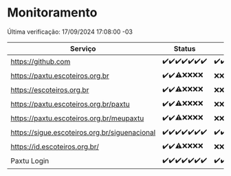 # Monitoramento

Última verificação: 17/09/2024 17:08:00 -03

|Serviço|Status|Últimas 24h|
|---|---|---|
|https://github.com|<span title="2024-09-10: OK=23">✔️</span><span title="2024-09-11: OK=23">✔️</span><span title="2024-09-12: OK=23">✔️</span><span title="2024-09-13: OK=23">✔️</span><span title="2024-09-14: OK=23">✔️</span><span title="2024-09-15: OK=23">✔️</span><span title="2024-09-16: OK=19">✔️</span>|<span title="16/09/2024 17:08:00 -03 : 200">✔️</span><span title="16/09/2024 18:07:00 -03 : 200">✔️</span><span title="16/09/2024 19:07:00 -03 : 200">✔️</span><span title="16/09/2024 20:07:00 -03 : 200">✔️</span><span title="16/09/2024 21:31:00 -03 : 200">✔️</span><span title="16/09/2024 22:42:00 -03 : 200">✔️</span><span title="16/09/2024 23:17:00 -03 : 200">✔️</span><span title="17/09/2024 00:08:00 -03 : 200">✔️</span><span title="17/09/2024 01:09:00 -03 : 200">✔️</span><span title="17/09/2024 02:09:00 -03 : 200">✔️</span><span title="17/09/2024 03:11:00 -03 : 200">✔️</span><span title="17/09/2024 04:06:00 -03 : 200">✔️</span><span title="17/09/2024 05:10:00 -03 : 200">✔️</span><span title="17/09/2024 06:08:00 -03 : 200">✔️</span><span title="17/09/2024 07:08:00 -03 : 200">✔️</span><span title="17/09/2024 08:07:00 -03 : 200">✔️</span><span title="17/09/2024 09:14:00 -03 : 200">✔️</span><span title="17/09/2024 10:16:00 -03 : 200">✔️</span><span title="17/09/2024 11:07:00 -03 : 200">✔️</span><span title="17/09/2024 12:08:00 -03 : 200">✔️</span><span title="17/09/2024 13:09:00 -03 : 200">✔️</span><span title="17/09/2024 14:07:00 -03 : 200">✔️</span><span title="17/09/2024 15:10:00 -03 : 200">✔️</span><span title="17/09/2024 16:05:00 -03 : 200">✔️</span><span title="17/09/2024 17:08:00 -03 : 200">✔️</span>|
|https://paxtu.escoteiros.org.br|<span title="2024-09-10: OK=23">✔️</span><span title="2024-09-11: OK=23">✔️</span><span title="2024-09-12: OK=19, Falhas=4">⚠️</span><span title="2024-09-13: Falhas=23">❌</span><span title="2024-09-14: Falhas=23">❌</span><span title="2024-09-15: Falhas=23">❌</span><span title="2024-09-16: Falhas=19">❌</span>|<span title="16/09/2024 17:08:00 -03 : 403">❌</span><span title="16/09/2024 18:07:00 -03 : 403">❌</span><span title="16/09/2024 19:07:00 -03 : 403">❌</span><span title="16/09/2024 20:07:00 -03 : 403">❌</span><span title="16/09/2024 21:31:00 -03 : 403">❌</span><span title="16/09/2024 22:42:00 -03 : 403">❌</span><span title="16/09/2024 23:17:00 -03 : 403">❌</span><span title="17/09/2024 00:08:00 -03 : 403">❌</span><span title="17/09/2024 01:09:00 -03 : 403">❌</span><span title="17/09/2024 02:09:00 -03 : 403">❌</span><span title="17/09/2024 03:11:00 -03 : 403">❌</span><span title="17/09/2024 04:06:00 -03 : 403">❌</span><span title="17/09/2024 05:10:00 -03 : 403">❌</span><span title="17/09/2024 06:08:00 -03 : 403">❌</span><span title="17/09/2024 07:08:00 -03 : 403">❌</span><span title="17/09/2024 08:07:00 -03 : 403">❌</span><span title="17/09/2024 09:14:00 -03 : 403">❌</span><span title="17/09/2024 10:16:00 -03 : 403">❌</span><span title="17/09/2024 11:07:00 -03 : 403">❌</span><span title="17/09/2024 12:08:00 -03 : 403">❌</span><span title="17/09/2024 13:09:00 -03 : 403">❌</span><span title="17/09/2024 14:07:00 -03 : 403">❌</span><span title="17/09/2024 15:10:00 -03 : 403">❌</span><span title="17/09/2024 16:05:00 -03 : 403">❌</span><span title="17/09/2024 17:08:00 -03 : 403">❌</span>|
|https://escoteiros.org.br|<span title="2024-09-10: OK=23">✔️</span><span title="2024-09-11: OK=23">✔️</span><span title="2024-09-12: OK=19, Falhas=4">⚠️</span><span title="2024-09-13: Falhas=23">❌</span><span title="2024-09-14: Falhas=23">❌</span><span title="2024-09-15: Falhas=23">❌</span><span title="2024-09-16: Falhas=19">❌</span>|<span title="16/09/2024 17:08:00 -03 : 403">❌</span><span title="16/09/2024 18:07:00 -03 : 403">❌</span><span title="16/09/2024 19:07:00 -03 : 403">❌</span><span title="16/09/2024 20:07:00 -03 : 403">❌</span><span title="16/09/2024 21:31:00 -03 : 403">❌</span><span title="16/09/2024 22:42:00 -03 : 403">❌</span><span title="16/09/2024 23:17:00 -03 : 403">❌</span><span title="17/09/2024 00:08:00 -03 : 403">❌</span><span title="17/09/2024 01:09:00 -03 : 403">❌</span><span title="17/09/2024 02:09:00 -03 : 403">❌</span><span title="17/09/2024 03:11:00 -03 : 403">❌</span><span title="17/09/2024 04:06:00 -03 : 403">❌</span><span title="17/09/2024 05:10:00 -03 : 403">❌</span><span title="17/09/2024 06:08:00 -03 : 403">❌</span><span title="17/09/2024 07:08:00 -03 : 403">❌</span><span title="17/09/2024 08:07:00 -03 : 403">❌</span><span title="17/09/2024 09:14:00 -03 : 403">❌</span><span title="17/09/2024 10:16:00 -03 : 403">❌</span><span title="17/09/2024 11:07:00 -03 : 403">❌</span><span title="17/09/2024 12:08:00 -03 : 403">❌</span><span title="17/09/2024 13:09:00 -03 : 403">❌</span><span title="17/09/2024 14:07:00 -03 : 403">❌</span><span title="17/09/2024 15:10:00 -03 : 403">❌</span><span title="17/09/2024 16:05:00 -03 : 403">❌</span><span title="17/09/2024 17:08:00 -03 : 403">❌</span>|
|https://paxtu.escoteiros.org.br/paxtu|<span title="2024-09-10: OK=23">✔️</span><span title="2024-09-11: OK=23">✔️</span><span title="2024-09-12: OK=19, Falhas=4">⚠️</span><span title="2024-09-13: Falhas=23">❌</span><span title="2024-09-14: Falhas=23">❌</span><span title="2024-09-15: Falhas=23">❌</span><span title="2024-09-16: Falhas=19">❌</span>|<span title="16/09/2024 17:08:00 -03 : 403">❌</span><span title="16/09/2024 18:07:00 -03 : 403">❌</span><span title="16/09/2024 19:07:00 -03 : 403">❌</span><span title="16/09/2024 20:07:00 -03 : 403">❌</span><span title="16/09/2024 21:31:00 -03 : 403">❌</span><span title="16/09/2024 22:42:00 -03 : 403">❌</span><span title="16/09/2024 23:17:00 -03 : 403">❌</span><span title="17/09/2024 00:08:00 -03 : 403">❌</span><span title="17/09/2024 01:09:00 -03 : 403">❌</span><span title="17/09/2024 02:09:00 -03 : 403">❌</span><span title="17/09/2024 03:11:00 -03 : 403">❌</span><span title="17/09/2024 04:06:00 -03 : 403">❌</span><span title="17/09/2024 05:10:00 -03 : 403">❌</span><span title="17/09/2024 06:08:00 -03 : 403">❌</span><span title="17/09/2024 07:08:00 -03 : 403">❌</span><span title="17/09/2024 08:07:00 -03 : 403">❌</span><span title="17/09/2024 09:14:00 -03 : 403">❌</span><span title="17/09/2024 10:16:00 -03 : 403">❌</span><span title="17/09/2024 11:07:00 -03 : 403">❌</span><span title="17/09/2024 12:08:00 -03 : 403">❌</span><span title="17/09/2024 13:09:00 -03 : 403">❌</span><span title="17/09/2024 14:07:00 -03 : 403">❌</span><span title="17/09/2024 15:10:00 -03 : 403">❌</span><span title="17/09/2024 16:05:00 -03 : 403">❌</span><span title="17/09/2024 17:08:00 -03 : 403">❌</span>|
|https://paxtu.escoteiros.org.br/meupaxtu|<span title="2024-09-10: OK=23">✔️</span><span title="2024-09-11: OK=23">✔️</span><span title="2024-09-12: OK=19, Falhas=4">⚠️</span><span title="2024-09-13: Falhas=23">❌</span><span title="2024-09-14: Falhas=23">❌</span><span title="2024-09-15: Falhas=23">❌</span><span title="2024-09-16: Falhas=19">❌</span>|<span title="16/09/2024 17:08:00 -03 : 403">❌</span><span title="16/09/2024 18:07:00 -03 : 403">❌</span><span title="16/09/2024 19:07:00 -03 : 403">❌</span><span title="16/09/2024 20:07:00 -03 : 403">❌</span><span title="16/09/2024 21:31:00 -03 : 403">❌</span><span title="16/09/2024 22:42:00 -03 : 403">❌</span><span title="16/09/2024 23:17:00 -03 : 403">❌</span><span title="17/09/2024 00:08:00 -03 : 403">❌</span><span title="17/09/2024 01:09:00 -03 : 403">❌</span><span title="17/09/2024 02:09:00 -03 : 403">❌</span><span title="17/09/2024 03:11:00 -03 : 403">❌</span><span title="17/09/2024 04:06:00 -03 : 403">❌</span><span title="17/09/2024 05:10:00 -03 : 403">❌</span><span title="17/09/2024 06:08:00 -03 : 403">❌</span><span title="17/09/2024 07:08:00 -03 : 403">❌</span><span title="17/09/2024 08:07:00 -03 : 403">❌</span><span title="17/09/2024 09:14:00 -03 : 403">❌</span><span title="17/09/2024 10:16:00 -03 : 403">❌</span><span title="17/09/2024 11:07:00 -03 : 403">❌</span><span title="17/09/2024 12:08:00 -03 : 403">❌</span><span title="17/09/2024 13:09:00 -03 : 403">❌</span><span title="17/09/2024 14:07:00 -03 : 403">❌</span><span title="17/09/2024 15:10:00 -03 : 403">❌</span><span title="17/09/2024 16:05:00 -03 : 403">❌</span><span title="17/09/2024 17:08:00 -03 : 403">❌</span>|
|https://sigue.escoteiros.org.br/siguenacional|<span title="2024-09-10: OK=23">✔️</span><span title="2024-09-11: OK=23">✔️</span><span title="2024-09-12: OK=23">✔️</span><span title="2024-09-13: OK=23">✔️</span><span title="2024-09-14: OK=23">✔️</span><span title="2024-09-15: OK=23">✔️</span><span title="2024-09-16: OK=19">✔️</span>|<span title="16/09/2024 17:08:00 -03 : 200">✔️</span><span title="16/09/2024 18:07:00 -03 : 200">✔️</span><span title="16/09/2024 19:07:00 -03 : 200">✔️</span><span title="16/09/2024 20:07:00 -03 : 200">✔️</span><span title="16/09/2024 21:31:00 -03 : 200">✔️</span><span title="16/09/2024 22:42:00 -03 : 200">✔️</span><span title="16/09/2024 23:17:00 -03 : 200">✔️</span><span title="17/09/2024 00:08:00 -03 : 200">✔️</span><span title="17/09/2024 01:09:00 -03 : 200">✔️</span><span title="17/09/2024 02:09:00 -03 : 200">✔️</span><span title="17/09/2024 03:11:00 -03 : 200">✔️</span><span title="17/09/2024 04:06:00 -03 : 200">✔️</span><span title="17/09/2024 05:10:00 -03 : 200">✔️</span><span title="17/09/2024 06:08:00 -03 : 200">✔️</span><span title="17/09/2024 07:08:00 -03 : 200">✔️</span><span title="17/09/2024 08:07:00 -03 : 200">✔️</span><span title="17/09/2024 09:14:00 -03 : 200">✔️</span><span title="17/09/2024 10:16:00 -03 : 200">✔️</span><span title="17/09/2024 11:07:00 -03 : 200">✔️</span><span title="17/09/2024 12:08:00 -03 : 200">✔️</span><span title="17/09/2024 13:09:00 -03 : 0">❌</span><span title="17/09/2024 14:07:00 -03 : 200">✔️</span><span title="17/09/2024 15:10:00 -03 : 200">✔️</span><span title="17/09/2024 16:05:00 -03 : 200">✔️</span><span title="17/09/2024 17:08:00 -03 : 200">✔️</span>|
|https://id.escoteiros.org.br/|<span title="2024-09-10: OK=23">✔️</span><span title="2024-09-11: OK=23">✔️</span><span title="2024-09-12: OK=19, Falhas=4">⚠️</span><span title="2024-09-13: Falhas=23">❌</span><span title="2024-09-14: Falhas=23">❌</span><span title="2024-09-15: Falhas=23">❌</span><span title="2024-09-16: Falhas=19">❌</span>|<span title="16/09/2024 17:08:00 -03 : 403">❌</span><span title="16/09/2024 18:07:00 -03 : 403">❌</span><span title="16/09/2024 19:07:00 -03 : 403">❌</span><span title="16/09/2024 20:07:00 -03 : 403">❌</span><span title="16/09/2024 21:31:00 -03 : 403">❌</span><span title="16/09/2024 22:42:00 -03 : 403">❌</span><span title="16/09/2024 23:17:00 -03 : 403">❌</span><span title="17/09/2024 00:08:00 -03 : 403">❌</span><span title="17/09/2024 01:09:00 -03 : 403">❌</span><span title="17/09/2024 02:09:00 -03 : 403">❌</span><span title="17/09/2024 03:11:00 -03 : 403">❌</span><span title="17/09/2024 04:06:00 -03 : 403">❌</span><span title="17/09/2024 05:10:00 -03 : 403">❌</span><span title="17/09/2024 06:08:00 -03 : 403">❌</span><span title="17/09/2024 07:08:00 -03 : 403">❌</span><span title="17/09/2024 08:07:00 -03 : 403">❌</span><span title="17/09/2024 09:14:00 -03 : 403">❌</span><span title="17/09/2024 10:16:00 -03 : 403">❌</span><span title="17/09/2024 11:07:00 -03 : 403">❌</span><span title="17/09/2024 12:08:00 -03 : 403">❌</span><span title="17/09/2024 13:09:00 -03 : 403">❌</span><span title="17/09/2024 14:07:00 -03 : 403">❌</span><span title="17/09/2024 15:10:00 -03 : 403">❌</span><span title="17/09/2024 16:05:00 -03 : 403">❌</span><span title="17/09/2024 17:08:00 -03 : 403">❌</span>|
|Paxtu Login|<span title="2024-09-10: OK=23">✔️</span><span title="2024-09-11: OK=23">✔️</span><span title="2024-09-12: OK=23">✔️</span><span title="2024-09-13: OK=23">✔️</span><span title="2024-09-14: OK=23">✔️</span><span title="2024-09-15: OK=23">✔️</span><span title="2024-09-16: OK=19">✔️</span>|<span title="16/09/2024 17:08:00 -03 : 200">✔️</span><span title="16/09/2024 18:07:00 -03 : 200">✔️</span><span title="16/09/2024 19:07:00 -03 : 200">✔️</span><span title="16/09/2024 20:07:00 -03 : 200">✔️</span><span title="16/09/2024 21:31:00 -03 : 200">✔️</span><span title="16/09/2024 22:42:00 -03 : 200">✔️</span><span title="16/09/2024 23:17:00 -03 : 200">✔️</span><span title="17/09/2024 00:08:00 -03 : 200">✔️</span><span title="17/09/2024 01:09:00 -03 : 200">✔️</span><span title="17/09/2024 02:09:00 -03 : 200">✔️</span><span title="17/09/2024 03:11:00 -03 : 200">✔️</span><span title="17/09/2024 04:06:00 -03 : 200">✔️</span><span title="17/09/2024 05:10:00 -03 : 200">✔️</span><span title="17/09/2024 06:08:00 -03 : 200">✔️</span><span title="17/09/2024 07:08:00 -03 : 200">✔️</span><span title="17/09/2024 08:07:00 -03 : 200">✔️</span><span title="17/09/2024 09:14:00 -03 : 200">✔️</span><span title="17/09/2024 10:16:00 -03 : 200">✔️</span><span title="17/09/2024 11:07:00 -03 : 200">✔️</span><span title="17/09/2024 12:08:00 -03 : 200">✔️</span><span title="17/09/2024 13:09:00 -03 : 504">❌</span><span title="17/09/2024 14:07:00 -03 : 200">✔️</span><span title="17/09/2024 15:10:00 -03 : 200">✔️</span><span title="17/09/2024 16:05:00 -03 : 200">✔️</span><span title="17/09/2024 17:08:00 -03 : 200">✔️</span>|

